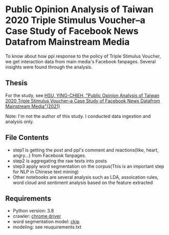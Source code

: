 # Public Opinion Analysis of Taiwan 2020 Triple Stimulus Voucher–a Case Study of Facebook News Datafrom Mainstream Media

To know about how ppl response to the policy of Triple Stimulus Voucher, we get interaction data from main media's Facebook fanpages. Several insights were found through the analysis.

## Thesis
For the study, see [HSU, YING-CHIEH, "Public Opinion Analysis of Taiwan 2020 Triple Stimulus Voucher–a Case Study of Facebook News Datafrom Mainstream Media"(2021)](https://hdl.handle.net/11296/ea768j)

Note: I'm not the author of this study. I conducted data ingestion and analysis only.


## File Contents
- step1 is getting the post and ppl's comment and reactions(like, heart, angry...) from Facebook fanpages.  
- step2 is aggregating the raw texts into posts
- step3 apply word segmentation on the corpus(This is an important step for NLP in Chinese text mining)
- Other notebooks are several analysis such as LDA, assoication rules, word cloud and sentiment analysis based on the feature extracted

## Requirements
- Python version: 3.8
- crawler: [chrome driver](https://chromedriver.chromium.org/)
- word segmentation model: [ckip](https://github.com/ckiplab/ckip-classic)
- modeling: see reuquirements.txt
